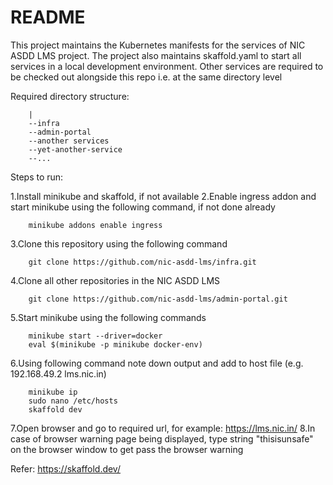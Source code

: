 # README

This project maintains the Kubernetes manifests for the services of NIC ASDD LMS project. The project also maintains skaffold.yaml to start all services in a local development environment. Other services are required to be checked out alongside this repo i.e. at the same directory level

Required directory structure:

        |
        --infra
        --admin-portal
        --another services
        --yet-another-service
        --...

Steps to run:

1.Install minikube and skaffold, if not available
2.Enable ingress addon and start minikube using the following command, if not done already

        minikube addons enable ingress

3.Clone this repository using the following command

        git clone https://github.com/nic-asdd-lms/infra.git

4.Clone all other repositories in the NIC ASDD LMS

        git clone https://github.com/nic-asdd-lms/admin-portal.git

5.Start minikube using the following commands

        minikube start --driver=docker
        eval $(minikube -p minikube docker-env)

6.Using following command note down output and add to host file (e.g. 192.168.49.2 lms.nic.in)

        minikube ip
        sudo nano /etc/hosts
        skaffold dev

7.Open browser and go to required url, for example: <https://lms.nic.in/>
8.In case of browser warning page being displayed, type string "thisisunsafe" on the browser window to get pass the browser warning

Refer: <https://skaffold.dev/>

